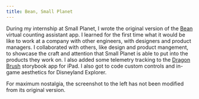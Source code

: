 ```yaml
---
title: Bean, Small Planet
---
```


During my internship at Small Planet, I wrote the original version of the [Bean](https://apps.apple.com/us/app/bean-a-counting-app/id551418848) virtual counting assistant app. I learned for the first time what it would be like to work at a company with other engineers, with designers and product managers. I collaborated with others, like design and product mangement, to showcase the craft and attention that Small Planet is able to put into the products they work on. I also added some telemetry tracking to the [Dragon Brush](https://apps.apple.com/us/app/dragon-brush/id525049909) storybook app for iPad. I also got to code custom controls and in-game aesthetics for Disneyland Explorer. 

For maximum nostalgia, the screenshot to the left has not been modified from its original version.
